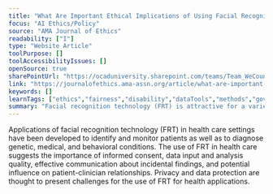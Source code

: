 ```yaml
---
title: "What Are Important Ethical Implications of Using Facial Recognition Technology in Health Care?"
focus: "AI Ethics/Policy"
source: "AMA Journal of Ethics"
readability: ["I"]
type: "Website Article"
toolPurpose: []
toolAccessibilityIssues: []
openSource: true
sharePointUrl: "https://ocaduniversity.sharepoint.com/teams/Team_WeCount/Shared%20Documents/Resources%20and%20Tools/Literature%20(curated)/What%20are%20important%20ethical%20implications%20of%20using%20facial%20recognition%20technology%20in%20health%20care.pdf"
link: "https://journalofethics.ama-assn.org/article/what-are-important-ethical-implications-using-facial-recognition-technology-health-care/2019-02"
keywords: []
learnTags: ["ethics","fairness","disability","dataTools","methods","government"]
summary: "Facial recognition technology (FRT) is attractive for a variety of healthcare applications, but its use also raises ethical questions about privacy and data protection, potential bias, and potential implications for patient-clinician relationships. "
---
```

Applications of facial recognition technology (FRT) in health care settings have been developed to identify and monitor patients as well as to diagnose genetic, medical, and behavioral conditions. The use of FRT in health care suggests the importance of informed consent, data input and analysis quality, effective communication about incidental findings, and potential influence on patient-clinician relationships. Privacy and data protection are thought to present challenges for the use of FRT for health applications.
